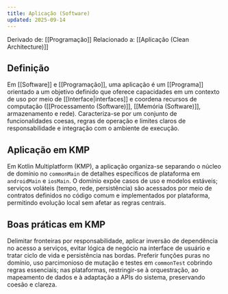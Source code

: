 ```yaml
---
title: Aplicação (Software)
updated: 2025-09-14
---
```

Derivado de: [[Programação]]
Relacionado a: [[Aplicação (Clean Architecture)]]
## Definição

Em [[Software]] e [[Programação]], uma aplicação é um [[Programa]] orientado a um objetivo definido que oferece capacidades em um contexto de uso por meio de [[Interface|interfaces]] e coordena recursos de computação ([[Processamento (Software)]], [[Memória (Software)]], armazenamento e rede). Caracteriza-se por um conjunto de funcionalidades coesas, regras de operação e limites claros de responsabilidade e integração com o ambiente de execução.

## Aplicação em KMP

Em Kotlin Multiplatform (KMP), a aplicação organiza-se separando o núcleo de domínio no `commonMain` de detalhes específicos de plataforma em `androidMain` e `iosMain`. O domínio expõe casos de uso e modelos estáveis; serviços voláteis (tempo, rede, persistência) são acessados por meio de contratos definidos no código comum e implementados por plataforma, permitindo evolução local sem afetar as regras centrais.

## Boas práticas em KMP

Delimitar fronteiras por responsabilidade, aplicar inversão de dependência no acesso a serviços, evitar lógica de negócio na interface de usuário e tratar ciclo de vida e persistência nas bordas. Preferir funções puras no domínio, uso parcimonioso de mutação e testes em `commonTest` cobrindo regras essenciais; nas plataformas, restringir-se à orquestração, ao mapeamento de dados e à adaptação a APIs do sistema, preservando coesão e clareza.
